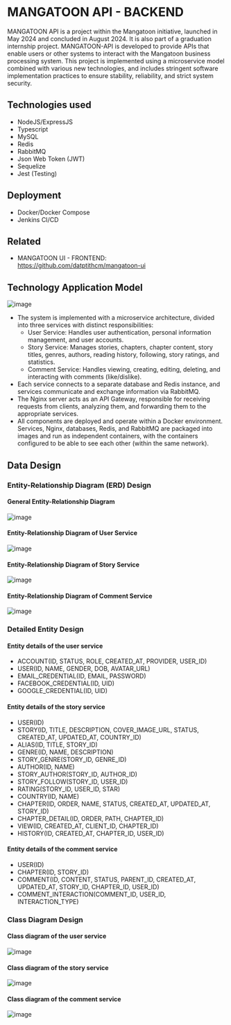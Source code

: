 # MANGATOON API - BACKEND
MANGATOON API is a project within the Mangatoon initiative, launched in May 2024 and concluded in August 2024. It is also part of a graduation internship project. MANGATOON-API is developed to provide APIs that enable users or other systems to interact with the Mangatoon business processing system. This project is implemented using a microservice model combined with various new technologies, and includes stringent software implementation practices to ensure stability, reliability, and strict system security.
## Technologies used
- NodeJS/ExpressJS
- Typescript
- MySQL
- Redis
- RabbitMQ
- Json Web Token (JWT)
- Sequelize
- Jest (Testing)
## Deployment
- Docker/Docker Compose
- Jenkins CI/CD
## Related
- MANGATOON UI - FRONTEND: https://github.com/datptithcm/mangatoon-ui
## Technology Application Model
![image](https://github.com/user-attachments/assets/96d40578-6e9d-4263-878f-ff83ee2b8f17)
- The system is implemented with a microservice architecture, divided into three services with distinct responsibilities:
  - User Service: Handles user authentication, personal information management, and user accounts.
  - Story Service: Manages stories, chapters, chapter content, story titles, genres, authors, reading history, following, story ratings, and statistics.
  - Comment Service: Handles viewing, creating, editing, deleting, and interacting with comments (like/dislike).
- Each service connects to a separate database and Redis instance, and services communicate and exchange information via RabbitMQ.
- The Nginx server acts as an API Gateway, responsible for receiving requests from clients, analyzing them, and forwarding them to the appropriate services.
- All components are deployed and operate within a Docker environment. Services, Nginx, databases, Redis, and RabbitMQ are packaged into images and run as independent containers, with the containers configured to be able to see each other (within the same network).
## Data Design
### Entity-Relationship Diagram (ERD) Design
#### General Entity-Relationship Diagram
![image](https://github.com/user-attachments/assets/5e9fdc47-dfbf-4d90-8462-8c659d8d494c)
#### Entity-Relationship Diagram of User Service
![image](https://github.com/user-attachments/assets/c12cdb70-e3a3-41a4-8f90-be122f6a2293)
#### Entity-Relationship Diagram of Story Service
![image](https://github.com/user-attachments/assets/df6a43af-4e60-439d-8b9f-ddb82040e989)
#### Entity-Relationship Diagram of Comment Service
![image](https://github.com/user-attachments/assets/27f7fffa-7f35-4468-9617-e5c06b4d8ded)
### Detailed Entity Design
#### Entity details of the user service
- ACCOUNT(ID, STATUS, ROLE, CREATED_AT, PROVIDER, USER_ID)
- USER(ID, NAME, GENDER, DOB, AVATAR_URL)
- EMAIL_CREDENTIAL(ID, EMAIL, PASSWORD)
- FACEBOOK_CREDENTIAL(ID, UID)
- GOOGLE_CREDENTIAL(ID, UID)
#### Entity details of the story service
- USER(ID)
- STORY(ID, TITLE, DESCRIPTION, COVER_IMAGE_URL, STATUS, CREATED_AT, UPDATED_AT, COUNTRY_ID)
- ALIAS(ID, TITLE, STORY_ID)
- GENRE(ID, NAME, DESCRIPTION)
- STORY_GENRE(STORY_ID, GENRE_ID)
- AUTHOR(ID, NAME)
- STORY_AUTHOR(STORY_ID, AUTHOR_ID)
- STORY_FOLLOW(STORY_ID, USER_ID)
- RATING(STORY_ID, USER_ID, STAR)
- COUNTRY(ID, NAME)
- CHAPTER(ID, ORDER, NAME, STATUS, CREATED_AT, UPDATED_AT, STORY_ID)
- CHAPTER_DETAIL(ID, ORDER, PATH, CHAPTER_ID)
- VIEW(ID, CREATED_AT, CLIENT_ID, CHAPTER_ID)
- HISTORY(ID, CREATED_AT, CHAPTER_ID, USER_ID)
#### Entity details of the comment service
- USER(ID)
- CHAPTER(ID, STORY_ID)
- COMMENT(ID, CONTENT, STATUS, PARENT_ID, CREATED_AT, UPDATED_AT, STORY_ID, CHAPTER_ID, USER_ID)
- COMMENT_INTERACTION(COMMENT_ID, USER_ID, INTERACTION_TYPE)
### Class Diagram Design
#### Class diagram of the user service
![image](https://github.com/user-attachments/assets/408140d7-456f-47fa-81cc-5c1807a52b14)
#### Class diagram of the story service
![image](https://github.com/user-attachments/assets/3de2539f-fd1d-4ae3-a6b1-2e18b83951f7)
#### Class diagram of the comment service
![image](https://github.com/user-attachments/assets/868c4bb8-aca4-419b-ab0f-c59dfcc6380f)
